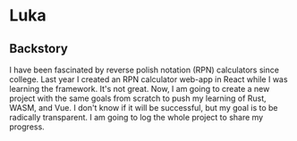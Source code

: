 # Luka

## Backstory

I have been fascinated by reverse polish notation (RPN) calculators since college. Last year I created an RPN calculator web-app in React while I was learning the framework. It's not great. Now, I am going to create a new project with the same goals from scratch to push my learning of Rust, WASM, and Vue. I don't know if it will be successful, but my goal is to be radically transparent. I am going to log the whole project to share my progress.  
